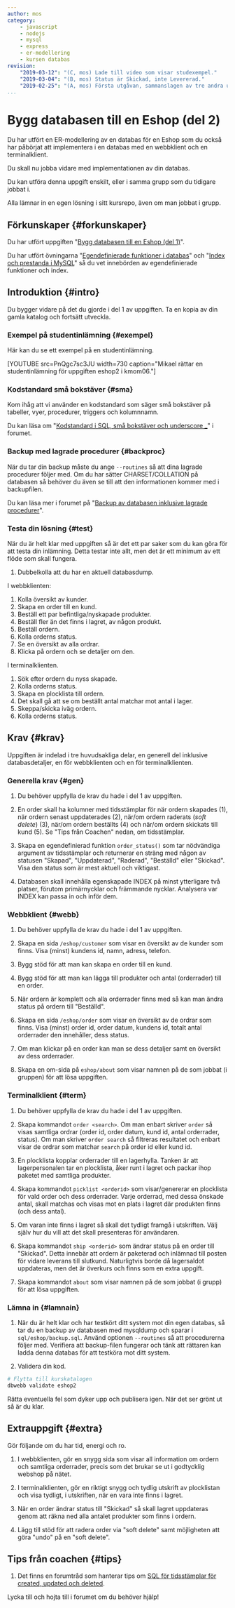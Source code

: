 ```yaml
---
author: mos
category:
    - javascript
    - nodejs
    - mysql
    - express
    - er-modellering
    - kursen databas
revision:
    "2019-03-12": "(C, mos) Lade till video som visar studexempel."
    "2019-03-04": "(B, mos) Status är Skickad, inte Levererad."
    "2019-02-25": "(A, mos) Första utgåvan, sammanslagen av tre andra uppgifter och vidarutvecklad."
...
```

Bygg databasen till en Eshop (del 2)
==================================

Du har utfört en ER-modellering av en databas för en Eshop som du också har påbörjat att implementera i en databas med en webbklient och en terminalklient.

Du skall nu jobba vidare med implementationen av din databas.

Du kan utföra denna uppgift enskilt, eller i samma grupp som du tidigare jobbat i.

<!--more-->

Alla lämnar in en egen lösning i sitt kursrepo, även om man jobbat i grupp.



Förkunskaper {#forkunskaper}
-----------------------

Du har utfört uppgiften "[Bygg databasen till en Eshop (del 1)](uppgift/bygg-databasen-till-en-eshop-del-1)".

Du har utfört övningarna "[Egendefinierade funktioner i databas](kunskap/egen-definierade-funktioner-i-databas)" och "[Index och prestanda i MySQL](kunskap/index-och-prestanda-i-mysql)" så du vet innebörden av egendefinierade funktioner och index.



Introduktion {#intro}
-----------------------

Du bygger vidare på det du gjorde i del 1 av uppgiften. Ta en kopia av din gamla katalog och fortsätt utveckla.



### Exempel på studentinlämning {#exempel}

Här kan du se ett exempel på en studentinlämning.

[YOUTUBE src=PnQgc7sc3JU width=730 caption="Mikael rättar en studentinlämning för uppgiften eshop2 i kmom06."]



### Kodstandard små bokstäver {#sma}

Kom ihåg att vi använder en kodstandard som säger små bokstäver på tabeller, vyer, procedurer, triggers och kolumnnamn.

Du kan läsa om "[Kodstandard i SQL, små bokstäver och underscore _](t/8379)" i forumet.



### Backup med lagrade procedurer {#backproc}

När du tar din backup måste du ange `--routines` så att dina lagrade procedurer följer med. Om du har sätter CHARSET/COLLATION på databasen så behöver du även se till att den informationen kommer med i backupfilen.

Du kan läsa mer i forumet på "[Backup av databasen inklusive lagrade procedurer](t/8371)".



### Testa din lösning {#test}

När du är helt klar med uppgiften så är det ett par saker som du kan göra för att testa din inlämning. Detta testar inte allt, men det är ett minimum av ett flöde som skall fungera.

1. Dubbelkolla att du har en aktuell databasdump.

I webbklienten:

1. Kolla översikt av kunder.
1. Skapa en order till en kund.
1. Beställ ett par befintliga/nyskapade produkter.
1. Beställ fler än det finns i lagret, av någon produkt.
1. Beställ ordern.
1. Kolla orderns status.
1. Se en översikt av alla ordrar.
1. Klicka på ordern och se detaljer om den.

I terminalklienten.

1. Sök efter ordern du nyss skapade.
1. Kolla orderns status.
1. Skapa en plocklista till ordern.
1. Det skall gå att se om beställt antal matchar mot antal i lager.
1. Skeppa/skicka iväg ordern.
1. Kolla orderns status.



Krav {#krav}
-----------------------

Uppgiften är indelad i tre huvudsakliga delar, en generell del inklusive databasdetaljer, en för webbklienten och en för terminalklienten.



### Generella krav {#gen}

1. Du behöver uppfylla de krav du hade i del 1 av uppgiften.

1. En order skall ha kolumner med tidsstämplar för när ordern skapades (1), när ordern senast uppdaterades (2), när/om ordern raderats (_soft delete_) (3), när/om ordern beställts (4) och när/om ordern skickats till kund (5). Se "Tips från Coachen" nedan, om tidsstämplar.
  
1. Skapa en egendefinierad funktion `order_status()` som tar nödvändiga argument av tidsstämplar och returnerar en sträng med någon av statusen "Skapad", "Uppdaterad", "Raderad", "Beställd" eller "Skickad". Visa den status som är mest aktuell och viktigast.

1. Databasen skall innehålla egenskapade INDEX på minst ytterligare två platser, förutom primärnycklar och främmande nycklar. Analysera var INDEX kan passa in och inför dem.



### Webbklient {#webb}

1. Du behöver uppfylla de krav du hade i del 1 av uppgiften.

1. Skapa en sida `/eshop/customer` som visar en översikt av de kunder som finns. Visa (minst) kundens id, namn, adress, telefon.

1. Bygg stöd för att man kan skapa en order till en kund.

1. Bygg stöd för att man kan lägga till produkter och antal (orderrader) till en order.

1. När ordern är komplett och alla orderrader finns med så kan man ändra status på ordern till "Beställd".

1. Skapa en sida `/eshop/order` som visar en översikt av de ordrar som finns. Visa (minst) order id, order datum, kundens id, totalt antal orderrader den innehåller, dess status.

1. Om man klickar på en order kan man se dess detaljer samt en översikt av dess orderrader.

1. Skapa en om-sida på `eshop/about` som visar namnen på de som jobbat (i gruppen) för att lösa uppgiften.



### Terminalklient {#term}

1. Du behöver uppfylla de krav du hade i del 1 av uppgiften.

1. Skapa kommandot `order <search>`. Om man enbart skriver `order` så visas samtliga ordrar (order id, order datum, kund id, antal orderrader, status). Om man skriver `order search` så filtreras resultatet och enbart visar de ordrar som matchar `search` på order id eller kund id.

1. En plocklista kopplar orderrader till en lagerhylla. Tanken är att lagerpersonalen tar en plocklista, åker runt i lagret och packar ihop paketet med samtliga produkter.

1. Skapa kommandot `picklist <orderid>` som visar/genererar en plocklista för vald order och dess orderrader. Varje orderrad, med dessa önskade antal, skall matchas och visas mot en plats i lagret där produkten finns (och dess antal).

1. Om varan inte finns i lagret så skall det tydligt framgå i utskriften. Välj själv hur du vill att det skall presenteras för användaren.

1. Skapa kommandot `ship <orderid>` som ändrar status på en order till "Skickad". Detta innebär att ordern är paketerad och inlämnad till posten för vidare leverans till slutkund. Naturligtvis borde då lagersaldot uppdateras, men det är överkurs och finns som en extra uppgift.

1. Skapa kommandot `about` som visar namnen på de som jobbat (i grupp) för att lösa uppgiften.



### Lämna in {#lamnain}

1. När du är helt klar och har testkört ditt system mot din egen databas, så tar du en backup av databasen med mysqldump och sparar i `sql/eshop/backup.sql`. Använd optionen `--routines` så att procedurerna följer med. Verifiera att backup-filen fungerar och tänk att rättaren kan ladda denna databas för att testköra mot ditt system.

1. Validera din kod.

```bash
# Flytta till kurskatalogen
dbwebb validate eshop2
```

Rätta eventuella fel som dyker upp och publisera igen. När det ser grönt ut så är du klar.



Extrauppgift {#extra}
-----------------------

Gör följande om du har tid, energi och ro.

1. I webbklienten, gör en snygg sida som visar all information om ordern och samtliga orderrader, precis som det brukar se ut i godtycklig webshop på nätet.

1. I terminalklienten, gör en riktigt snygg och tydlig utskrift av plocklistan och visa tydligt, i utskriften, när en vara inte finns i lagret.

1. När en order ändrar status till "Skickad" så skall lagret uppdateras genom att räkna ned alla antalet produkter som finns i ordern.

1. Lägg till stöd för att radera order via "soft delete" samt möjligheten att göra "undo" på en "soft delete".
 


Tips från coachen {#tips}
-----------------------

1. Det finns en forumtråd som hanterar tips om [SQL för tidsstämplar för created, updated och deleted](t/8368).

<!--
Tips i forum om formulär SELECT/DROPDOWN.

Tips om loop i lagrad procedur och hantera rad för rad.

Anropa procedur i procedur
-->

Lycka till och hojta till i forumet om du behöver hjälp!
